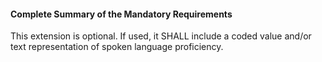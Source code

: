 #### Complete Summary of the Mandatory Requirements

This extension is optional. If used, it SHALL include a coded value and/or text representation of spoken language proficiency.